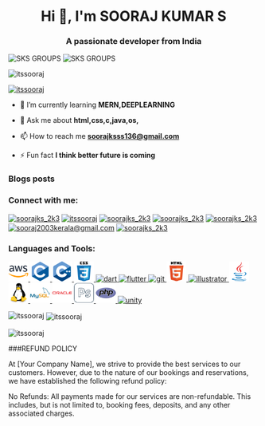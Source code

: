 <h1 align="center">Hi 👋, I'm SOORAJ KUMAR S</h1>
<h3 align="center">A passionate developer from India</h3>
<img allign="right" alt="SKS GROUPS"  width="400" src="https://www.freecodecamp.org/news/content/images/2022/11/hire-full-stack-developers1546507474317-1.gif">
<img allign="right" alt="SKS GROUPS"  width="400" src="https://media.tenor.com/A15H8E1VUh8AAAAC/github-cat.gif">


<p align="left"> <img src="https://komarev.com/ghpvc/?username=itssooraj&label=Profile%20views&color=0e75b6&style=flat" alt="itssooraj" /> </p>

<p align="left"> <a href="https://github.com/ryo-ma/github-profile-trophy"><img src="https://github-profile-trophy.vercel.app/?username=itssooraj" alt="itssooraj" /></a> </p>

- 🌱 I’m currently learning **MERN,DEEPLEARNING**

- 💬 Ask me about **html,css,c,java,os,**

- 📫 How to reach me **soorajksss136@gmail.com**

- ⚡ Fun fact **I think better future is coming**

### Blogs posts
<!-- BLOG-POST-LIST:START -->
<!-- BLOG-POST-LIST:END -->

<h3 align="left">Connect with me:</h3>
<p align="left">
<a href="https://codepen.io/soorajks_2k3" target="blank"><img align="center" src="https://raw.githubusercontent.com/rahuldkjain/github-profile-readme-generator/master/src/images/icons/Social/codepen.svg" alt="soorajks_2k3" height="30" width="40" /></a>
<a href="https://dev.to/itssooraj" target="blank"><img align="center" src="https://raw.githubusercontent.com/rahuldkjain/github-profile-readme-generator/master/src/images/icons/Social/devto.svg" alt="itssooraj" height="30" width="40" /></a>
<a href="https://linkedin.com/in/soorajks_2k3" target="blank"><img align="center" src="https://raw.githubusercontent.com/rahuldkjain/github-profile-readme-generator/master/src/images/icons/Social/linked-in-alt.svg" alt="soorajks_2k3" height="30" width="40" /></a>
<a href="https://stackoverflow.com/users/soorajks_2k3" target="blank"><img align="center" src="https://raw.githubusercontent.com/rahuldkjain/github-profile-readme-generator/master/src/images/icons/Social/stack-overflow.svg" alt="soorajks_2k3" height="30" width="40" /></a>
<a href="https://instagram.com/soorajks_2k3" target="blank"><img align="center" src="https://raw.githubusercontent.com/rahuldkjain/github-profile-readme-generator/master/src/images/icons/Social/instagram.svg" alt="soorajks_2k3" height="30" width="40" /></a>
<a href="https://www.youtube.com/c/sooraj2003kerala@gmail.com" target="blank"><img align="center" src="https://raw.githubusercontent.com/rahuldkjain/github-profile-readme-generator/master/src/images/icons/Social/youtube.svg" alt="sooraj2003kerala@gmail.com" height="30" width="40" /></a>
<a href="https://www.hackerrank.com/soorajks_2k3" target="blank"><img align="center" src="https://raw.githubusercontent.com/rahuldkjain/github-profile-readme-generator/master/src/images/icons/Social/hackerrank.svg" alt="soorajks_2k3" height="30" width="40" /></a>
</p>

<h3 align="left">Languages and Tools:</h3>
<p align="left"> <a href="https://aws.amazon.com" target="_blank" rel="noreferrer"> <img src="https://raw.githubusercontent.com/devicons/devicon/master/icons/amazonwebservices/amazonwebservices-original-wordmark.svg" alt="aws" width="40" height="40"/> </a> <a href="https://www.cprogramming.com/" target="_blank" rel="noreferrer"> <img src="https://raw.githubusercontent.com/devicons/devicon/master/icons/c/c-original.svg" alt="c" width="40" height="40"/> </a> <a href="https://www.w3schools.com/cpp/" target="_blank" rel="noreferrer"> <img src="https://raw.githubusercontent.com/devicons/devicon/master/icons/cplusplus/cplusplus-original.svg" alt="cplusplus" width="40" height="40"/> </a> <a href="https://www.w3schools.com/css/" target="_blank" rel="noreferrer"> <img src="https://raw.githubusercontent.com/devicons/devicon/master/icons/css3/css3-original-wordmark.svg" alt="css3" width="40" height="40"/> </a> <a href="https://dart.dev" target="_blank" rel="noreferrer"> <img src="https://www.vectorlogo.zone/logos/dartlang/dartlang-icon.svg" alt="dart" width="40" height="40"/> </a> <a href="https://flutter.dev" target="_blank" rel="noreferrer"> <img src="https://www.vectorlogo.zone/logos/flutterio/flutterio-icon.svg" alt="flutter" width="40" height="40"/> </a> <a href="https://git-scm.com/" target="_blank" rel="noreferrer"> <img src="https://www.vectorlogo.zone/logos/git-scm/git-scm-icon.svg" alt="git" width="40" height="40"/> </a> <a href="https://www.w3.org/html/" target="_blank" rel="noreferrer"> <img src="https://raw.githubusercontent.com/devicons/devicon/master/icons/html5/html5-original-wordmark.svg" alt="html5" width="40" height="40"/> </a> <a href="https://www.adobe.com/in/products/illustrator.html" target="_blank" rel="noreferrer"> <img src="https://www.vectorlogo.zone/logos/adobe_illustrator/adobe_illustrator-icon.svg" alt="illustrator" width="40" height="40"/> </a> <a href="https://www.java.com" target="_blank" rel="noreferrer"> <img src="https://raw.githubusercontent.com/devicons/devicon/master/icons/java/java-original.svg" alt="java" width="40" height="40"/> </a> <a href="https://www.linux.org/" target="_blank" rel="noreferrer"> <img src="https://raw.githubusercontent.com/devicons/devicon/master/icons/linux/linux-original.svg" alt="linux" width="40" height="40"/> </a> <a href="https://www.mysql.com/" target="_blank" rel="noreferrer"> <img src="https://raw.githubusercontent.com/devicons/devicon/master/icons/mysql/mysql-original-wordmark.svg" alt="mysql" width="40" height="40"/> </a> <a href="https://www.oracle.com/" target="_blank" rel="noreferrer"> <img src="https://raw.githubusercontent.com/devicons/devicon/master/icons/oracle/oracle-original.svg" alt="oracle" width="40" height="40"/> </a> <a href="https://www.photoshop.com/en" target="_blank" rel="noreferrer"> <img src="https://raw.githubusercontent.com/devicons/devicon/master/icons/photoshop/photoshop-line.svg" alt="photoshop" width="40" height="40"/> </a> <a href="https://www.php.net" target="_blank" rel="noreferrer"> <img src="https://raw.githubusercontent.com/devicons/devicon/master/icons/php/php-original.svg" alt="php" width="40" height="40"/> </a> <a href="https://unity.com/" target="_blank" rel="noreferrer"> <img src="https://www.vectorlogo.zone/logos/unity3d/unity3d-icon.svg" alt="unity" width="40" height="40"/> </a> </p>

<p><img align="left" src="https://github-readme-stats.vercel.app/api/top-langs?username=itssooraj&show_icons=true&locale=en&layout=compact" alt="itssooraj" /></p>

<p>&nbsp;<img align="center" src="https://github-readme-stats.vercel.app/api?username=itssooraj&show_icons=true&locale=en" alt="itssooraj" /></p>

<p><img align="center" src="https://github-readme-streak-stats.herokuapp.com/?user=itssooraj&" alt="itssooraj" /></p>

###REFUND POLICY
<p>At [Your Company Name], we strive to provide the best services to our customers. However, due to the nature of our bookings and reservations, we have established the following refund policy:

No Refunds: All payments made for our services are non-refundable. This includes, but is not limited to, booking fees, deposits, and any other associated charges.</p>
